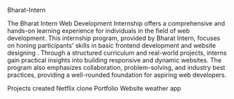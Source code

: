 Bharat-Intern

The Bharat Intern Web Development Internship offers a comprehensive and hands-on learning experience for individuals in the field of web development. This internship program, provided by Bharat Intern, focuses on honing participants' skills in basic frontend development and website designing . Through a structured curriculum and real-world projects, interns gain practical insights into building responsive and dynamic websites. The program also emphasizes collaboration, problem-solving, and industry best practices, providing a well-rounded foundation for aspiring web developers.

Projects created
Netflix clone
Portfolio Website
weather app
